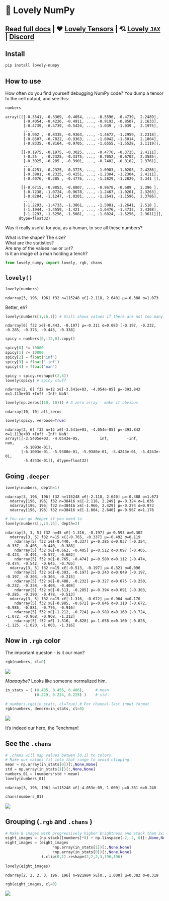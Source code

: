💟 Lovely NumPy
================

<!-- WARNING: THIS FILE WAS AUTOGENERATED! DO NOT EDIT! -->

## [Read full docs](https://xl0.github.io/lovely-numpy) \| ❤️ [Lovely Tensors](https://github.com/xl0/lovely-tensors) \| 💘 [Lovely `JAX`](https://github.com/xl0/lovely-jax) \| [Discord](https://discord.gg/4NxRV7NH)

## Install

``` sh
pip install lovely-numpy
```

## How to use

How often do you find yourself debugging NumPy code? You dump a tensor
to the cell output, and see this:

``` python
numbers
```

    array([[[-0.3541, -0.3369, -0.4054, ..., -0.5596, -0.4739,  2.2489],
            [-0.4054, -0.4226, -0.4911, ..., -0.9192, -0.8507,  2.1633],
            [-0.4739, -0.4739, -0.5424, ..., -1.039 , -1.039 ,  2.1975],
            ...,
            [-0.902 , -0.8335, -0.9363, ..., -1.4672, -1.2959,  2.2318],
            [-0.8507, -0.7822, -0.9363, ..., -1.6042, -1.5014,  2.1804],
            [-0.8335, -0.8164, -0.9705, ..., -1.6555, -1.5528,  2.1119]],

           [[-0.1975, -0.1975, -0.3025, ..., -0.4776, -0.3725,  2.4111],
            [-0.25  , -0.2325, -0.3375, ..., -0.7052, -0.6702,  2.3585],
            [-0.3025, -0.285 , -0.3901, ..., -0.7402, -0.8102,  2.3761],
            ...,
            [-0.4251, -0.2325, -0.3725, ..., -1.0903, -1.0203,  2.4286],
            [-0.3901, -0.2325, -0.4251, ..., -1.2304, -1.2304,  2.4111],
            [-0.4076, -0.285 , -0.4776, ..., -1.2829, -1.2829,  2.341 ]],

           [[-0.6715, -0.9853, -0.8807, ..., -0.9678, -0.689 ,  2.396 ],
            [-0.7238, -1.0724, -0.9678, ..., -1.2467, -1.0201,  2.3263],
            [-0.8284, -1.1247, -1.0201, ..., -1.2641, -1.1596,  2.3786],
            ...,
            [-1.2293, -1.4733, -1.3861, ..., -1.5081, -1.2641,  2.518 ],
            [-1.1944, -1.4559, -1.421 , ..., -1.6476, -1.4733,  2.4308],
            [-1.2293, -1.5256, -1.5081, ..., -1.6824, -1.5256,  2.3611]]],
          dtype=float32)

Was it really useful for you, as a human, to see all these numbers?

What is the shape? The size?  
What are the statistics?  
Are any of the values `nan` or `inf`?  
Is it an image of a man holding a tench?

``` python
from lovely_numpy import lovely, rgb, chans
```

## `lovely()`

``` python
lovely(numbers)
```

    ndarray[3, 196, 196] f32 n=115248 x∈[-2.118, 2.640] μ=-0.388 σ=1.073

Better, eh?

``` python
lovely(numbers[1,:6,1]) # Still shows values if there are not too many.
```

    ndarray[6] f32 x∈[-0.443, -0.197] μ=-0.311 σ=0.083 [-0.197, -0.232, -0.285, -0.373, -0.443, -0.338]

``` python
spicy = numbers[0,:12,0].copy()

spicy[0] *= 10000
spicy[1] /= 10000
spicy[2] = float('inf')
spicy[3] = float('-inf')
spicy[4] = float('nan')

spicy = spicy.reshape((2,6))
lovely(spicy) # Spicy stuff
```

    ndarray[2, 6] f32 n=12 x∈[-3.541e+03, -4.054e-05] μ=-393.842 σ=1.113e+03 +Inf! -Inf! NaN!

``` python
lovely(np.zeros((10, 10))) # A zero array - make it obvious
```

    ndarray[10, 10] all_zeros

``` python
lovely(spicy, verbose=True)
```

    ndarray[2, 6] f32 n=12 x∈[-3.541e+03, -4.054e-05] μ=-393.842 σ=1.113e+03 +Inf! -Inf! NaN!
    array([[-3.5405e+03, -4.0543e-05,         inf,        -inf,         nan,
            -6.1093e-01],
           [-6.1093e-01, -5.9380e-01, -5.9380e-01, -5.4243e-01, -5.4243e-01,
            -5.4243e-01]], dtype=float32)

## Going `.deeper`

``` python
lovely(numbers, depth=1)
```

    ndarray[3, 196, 196] f32 n=115248 x∈[-2.118, 2.640] μ=-0.388 σ=1.073
      ndarray[196, 196] f32 n=38416 x∈[-2.118, 2.249] μ=-0.324 σ=1.036
      ndarray[196, 196] f32 n=38416 x∈[-1.966, 2.429] μ=-0.274 σ=0.973
      ndarray[196, 196] f32 n=38416 x∈[-1.804, 2.640] μ=-0.567 σ=1.178

``` python
# You can go deeper if you need to
lovely(numbers[:,:3,:5], depth=2)
```

    ndarray[3, 3, 5] f32 n=45 x∈[-1.316, -0.197] μ=-0.593 σ=0.302
      ndarray[3, 5] f32 n=15 x∈[-0.765, -0.337] μ=-0.492 σ=0.119
        ndarray[5] f32 x∈[-0.440, -0.337] μ=-0.385 σ=0.037 [-0.354, -0.337, -0.405, -0.440, -0.388]
        ndarray[5] f32 x∈[-0.662, -0.405] μ=-0.512 σ=0.097 [-0.405, -0.423, -0.491, -0.577, -0.662]
        ndarray[5] f32 x∈[-0.765, -0.474] μ=-0.580 σ=0.112 [-0.474, -0.474, -0.542, -0.645, -0.765]
      ndarray[3, 5] f32 n=15 x∈[-0.513, -0.197] μ=-0.321 σ=0.096
        ndarray[5] f32 x∈[-0.303, -0.197] μ=-0.243 σ=0.049 [-0.197, -0.197, -0.303, -0.303, -0.215]
        ndarray[5] f32 x∈[-0.408, -0.232] μ=-0.327 σ=0.075 [-0.250, -0.232, -0.338, -0.408, -0.408]
        ndarray[5] f32 x∈[-0.513, -0.285] μ=-0.394 σ=0.091 [-0.303, -0.285, -0.390, -0.478, -0.513]
      ndarray[3, 5] f32 n=15 x∈[-1.316, -0.672] μ=-0.964 σ=0.170
        ndarray[5] f32 x∈[-0.985, -0.672] μ=-0.846 σ=0.110 [-0.672, -0.985, -0.881, -0.776, -0.916]
        ndarray[5] f32 x∈[-1.212, -0.724] μ=-0.989 σ=0.160 [-0.724, -1.072, -0.968, -0.968, -1.212]
        ndarray[5] f32 x∈[-1.316, -0.828] μ=-1.058 σ=0.160 [-0.828, -1.125, -1.020, -1.003, -1.316]

## Now in `.rgb` color

The important queston - is it our man?

``` python
rgb(numbers, cl=0)
```

![](index_files/figure-gfm/cell-11-output-1.png)

*Maaaaybe?* Looks like someone normalized him.

``` python
in_stats = ( (0.485, 0.456, 0.406),     # mean 
             (0.229, 0.224, 0.225) )    # std

# numbers.rgb(in_stats, cl=True) # For channel-last input format
rgb(numbers, denorm=in_stats, cl=0)
```

![](index_files/figure-gfm/cell-12-output-1.png)

It’s indeed our hero, the Tenchman!

## See the `.chans`

``` python
# .chans will map values betwen [0,1] to colors.
# Make our values fit into that range to avoid clipping.
mean = np.array(in_stats[0])[:,None,None]
std = np.array(in_stats[1])[:,None,None]
numbers_01 = (numbers*std + mean)
lovely(numbers_01)
```

    ndarray[3, 196, 196] n=115248 x∈[-4.053e-09, 1.000] μ=0.361 σ=0.248

``` python
chans(numbers_01)
```

![](index_files/figure-gfm/cell-14-output-1.png)

## Grouping (`.rgb` and `.chans` )

``` python
# Make 8 images with progressively higher brightness and stack them 2x2x2.
eight_images = (np.stack([numbers]*8) + np.linspace(-2, 2, 8)[:,None,None,None])
eight_images = (eight_images
                     *np.array(in_stats[1])[:,None,None]
                     +np.array(in_stats[0])[:,None,None]
                ).clip(0,1).reshape(2,2,2,3,196,196)
            
lovely(eight_images)
```

    ndarray[2, 2, 2, 3, 196, 196] n=921984 x∈[0., 1.000] μ=0.382 σ=0.319

``` python
rgb(eight_images, cl=0)
```

![](index_files/figure-gfm/cell-16-output-1.png)
